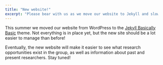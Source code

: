 ```yaml
---
title: "New website!"
excerpt: "Please bear with us as we move our website to Jekyll and slowly add content."
---
```


This summer we moved our website from WordPress to the [Jekyll Basically Basic](https://mmistakes.github.io/jekyll-theme-basically-basic/) theme. Not everything is in place yet, but the new site should be a lot easier to manage than before!

Eventually, the new website will make it easier to see what research opportunities exist in the group, as well as information about past and present researchers. Stay tuned!